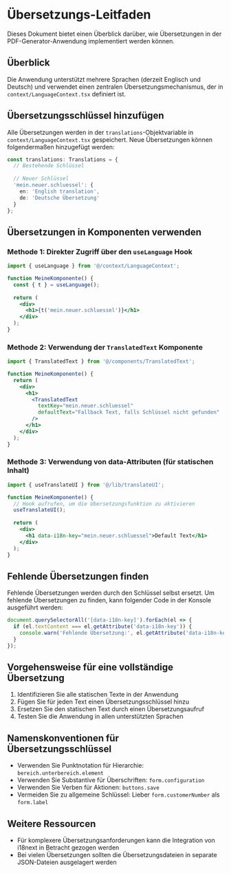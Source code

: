 # Übersetzungs-Leitfaden

Dieses Dokument bietet einen Überblick darüber, wie Übersetzungen in der PDF-Generator-Anwendung implementiert werden können.

## Überblick

Die Anwendung unterstützt mehrere Sprachen (derzeit Englisch und Deutsch) und verwendet einen zentralen Übersetzungsmechanismus, der in `context/LanguageContext.tsx` definiert ist.

## Übersetzungsschlüssel hinzufügen

Alle Übersetzungen werden in der `translations`-Objektvariable in `context/LanguageContext.tsx` gespeichert. Neue Übersetzungen können folgendermaßen hinzugefügt werden:

```typescript
const translations: Translations = {
  // Bestehende Schlüssel
  
  // Neuer Schlüssel
  'mein.neuer.schluessel': {
    en: 'English translation',
    de: 'Deutsche Übersetzung'
  }
};
```

## Übersetzungen in Komponenten verwenden

### Methode 1: Direkter Zugriff über den `useLanguage` Hook

```jsx
import { useLanguage } from '@/context/LanguageContext';

function MeineKomponente() {
  const { t } = useLanguage();
  
  return (
    <div>
      <h1>{t('mein.neuer.schluessel')}</h1>
    </div>
  );
}
```

### Methode 2: Verwendung der `TranslatedText` Komponente

```jsx
import { TranslatedText } from '@/components/TranslatedText';

function MeineKomponente() {
  return (
    <div>
      <h1>
        <TranslatedText 
          textKey="mein.neuer.schluessel" 
          defaultText="Fallback Text, falls Schlüssel nicht gefunden"
        />
      </h1>
    </div>
  );
}
```

### Methode 3: Verwendung von data-Attributen (für statischen Inhalt)

```jsx
import { useTranslateUI } from '@/lib/translateUI';

function MeineKomponente() {
  // Hook aufrufen, um die Übersetzungsfunktion zu aktivieren
  useTranslateUI();
  
  return (
    <div>
      <h1 data-i18n-key="mein.neuer.schluessel">Default Text</h1>
    </div>
  );
}
```

## Fehlende Übersetzungen finden

Fehlende Übersetzungen werden durch den Schlüssel selbst ersetzt. Um fehlende Übersetzungen zu finden, kann folgender Code in der Konsole ausgeführt werden:

```javascript
document.querySelectorAll('[data-i18n-key]').forEach(el => {
  if (el.textContent === el.getAttribute('data-i18n-key')) {
    console.warn('Fehlende Übersetzung:', el.getAttribute('data-i18n-key'));
  }
});
```

## Vorgehensweise für eine vollständige Übersetzung

1. Identifizieren Sie alle statischen Texte in der Anwendung
2. Fügen Sie für jeden Text einen Übersetzungsschlüssel hinzu
3. Ersetzen Sie den statischen Text durch einen Übersetzungsaufruf
4. Testen Sie die Anwendung in allen unterstützten Sprachen

## Namenskonventionen für Übersetzungsschlüssel

- Verwenden Sie Punktnotation für Hierarchie: `bereich.unterbereich.element`
- Verwenden Sie Substantive für Überschriften: `form.configuration`
- Verwenden Sie Verben für Aktionen: `buttons.save`
- Vermeiden Sie zu allgemeine Schlüssel: Lieber `form.customerNumber` als `form.label`

## Weitere Ressourcen

- Für komplexere Übersetzungsanforderungen kann die Integration von i18next in Betracht gezogen werden
- Bei vielen Übersetzungen sollten die Übersetzungsdateien in separate JSON-Dateien ausgelagert werden 